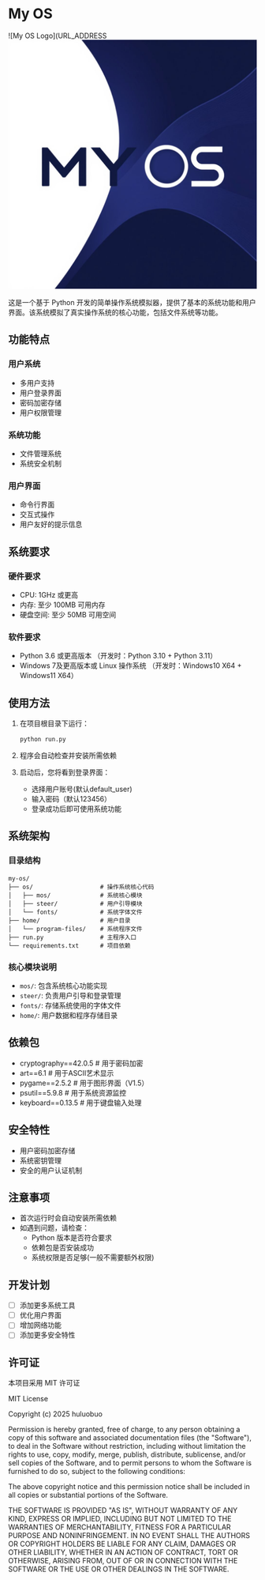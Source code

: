 # My OS

![My OS Logo](URL_ADDRESS![My OS Logo](os/img/logo.jpg)

这是一个基于 Python 开发的简单操作系统模拟器，提供了基本的系统功能和用户界面。该系统模拟了真实操作系统的核心功能，包括文件系统等功能。

## 功能特点

### 用户系统

- 多用户支持
- 用户登录界面
- 密码加密存储
- 用户权限管理

### 系统功能

- 文件管理系统
- 系统安全机制

### 用户界面

- 命令行界面
- 交互式操作
- 用户友好的提示信息

## 系统要求

### 硬件要求

- CPU: 1GHz 或更高
- 内存: 至少 100MB 可用内存
- 硬盘空间: 至少 50MB 可用空间

### 软件要求

- Python 3.6 或更高版本  （开发时：Python 3.10 + Python 3.11）
- Windows 7及更高版本或 Linux 操作系统  （开发时：Windows10 X64 + Windows11 X64）
## 使用方法

1. 在项目根目录下运行：

   ```bash
   python run.py
   ```
2. 程序会自动检查并安装所需依赖
3. 启动后，您将看到登录界面：

   - 选择用户账号(默认default_user)
   - 输入密码（默认123456）
   - 登录成功后即可使用系统功能

## 系统架构

### 目录结构

```
my-os/
├── os/                   # 操作系统核心代码
│   ├── mos/              # 系统核心模块
│   ├── steer/            # 用户引导模块
│   └── fonts/            # 系统字体文件
├── home/                 # 用户目录
│   └── program-files/    # 系统程序文件
├── run.py                # 主程序入口
└── requirements.txt      # 项目依赖
```

### 核心模块说明

- `mos/`: 包含系统核心功能实现
- `steer/`: 负责用户引导和登录管理
- `fonts/`: 存储系统使用的字体文件
- `home/`: 用户数据和程序存储目录

## 依赖包

- cryptography==42.0.5   # 用于密码加密
- art==6.1               # 用于ASCII艺术显示
- pygame==2.5.2          # 用于图形界面（V1.5）
- psutil==5.9.8          # 用于系统资源监控
- keyboard==0.13.5       # 用于键盘输入处理

## 安全特性

- 用户密码加密存储
- 系统密钥管理
- 安全的用户认证机制

## 注意事项

- 首次运行时会自动安装所需依赖
- 如遇到问题，请检查：
  - Python 版本是否符合要求
  - 依赖包是否安装成功
  - 系统权限是否足够(一般不需要额外权限)

## 开发计划

- [ ] 添加更多系统工具
- [ ] 优化用户界面
- [ ] 增加网络功能
- [ ] 添加更多安全特性

## 许可证

本项目采用 MIT 许可证

MIT License

Copyright (c) 2025 huluobuo

Permission is hereby granted, free of charge, to any person obtaining a copy
of this software and associated documentation files (the "Software"), to deal
in the Software without restriction, including without limitation the rights
to use, copy, modify, merge, publish, distribute, sublicense, and/or sell
copies of the Software, and to permit persons to whom the Software is
furnished to do so, subject to the following conditions:

The above copyright notice and this permission notice shall be included in all
copies or substantial portions of the Software.

THE SOFTWARE IS PROVIDED "AS IS", WITHOUT WARRANTY OF ANY KIND, EXPRESS OR
IMPLIED, INCLUDING BUT NOT LIMITED TO THE WARRANTIES OF MERCHANTABILITY,
FITNESS FOR A PARTICULAR PURPOSE AND NONINFRINGEMENT. IN NO EVENT SHALL THE
AUTHORS OR COPYRIGHT HOLDERS BE LIABLE FOR ANY CLAIM, DAMAGES OR OTHER
LIABILITY, WHETHER IN AN ACTION OF CONTRACT, TORT OR OTHERWISE, ARISING FROM,
OUT OF OR IN CONNECTION WITH THE SOFTWARE OR THE USE OR OTHER DEALINGS IN THE
SOFTWARE.